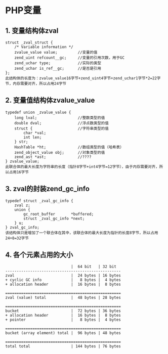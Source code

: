 # PHP变量

## 1. 变量结构体zval

    struct _zval_struct {
    	/* Variable information */
    	zvalue_value value;         //变量的值
    	zend_uint refcount__gc;     //变量的引用次数，用于GC
    	zend_uchar type;            //实际的类型
    	zend_uchar is_ref__gc;      //是否是引用
    };
    此结构体的长度为：zvalue_value16字节+zend_uint4字节+zend_uchar1字节*2=22字节，内存需要对齐，所以占用24字节
    
## 2. 变量值结构体zvalue_value

    typedef union _zvalue_value {
    	long lval;					//整数类型的值
    	double dval;				//浮点数类型的值
    	struct {                    //字符串类型的值
    		char *val;
    		int len;
    	} str;
    	HashTable *ht;				//数组类型的值（哈希表）
    	zend_object_value obj;      //对象类型的值
    	zend_ast *ast;              //????
    } zvalue_value;
    此联合体的最大长度为字符串的长度（指针8字节+int4字节=12字节），由于内存需要对齐，所以占用16字节
    
## 3. zval的封装zend_gc_info

    typedef struct _zval_gc_info {
    	zval z;
    	union {
    		gc_root_buffer       *buffered;
    		struct _zval_gc_info *next;
    	} u;
    } zval_gc_info;
    该结构体只是增加了一个联合体在其中，该联合体的最大长度为指针的长度8字节，所以占用24+8=32字节
    
## 4. 各个元素占用的大小

                                 |  64 bit   | 32 bit
    ---------------------------------------------------
    zval                         |  24 bytes | 16 bytes
    + cyclic GC info             |   8 bytes |  4 bytes
    + allocation header          |  16 bytes |  8 bytes
    
    ===================================================
    zval (value) total           |  48 bytes | 28 bytes
    
    ===================================================
    bucket                       |  72 bytes | 36 bytes
    + allocation header          |  16 bytes |  8 bytes
    + pointer                    |   8 bytes |  4 bytes
    
    ===================================================
    bucket (array element) total |  96 bytes | 48 bytes
    
    ===================================================
    total total                  | 144 bytes | 76 bytes
    